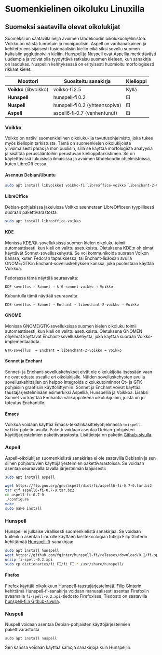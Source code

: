# Suomenkielinen oikoluku Linuxilla
## Suomeksi saatavilla olevat oikolukijat

Suomeksi on saatavilla neljä avoimen lähdekoodin oikolukuohjelmistoa. Voikko on näistä tunnetuin ja monipuolisin. Aspell on vanhanaikainen ja kehitetty ensisijaisesti fusionaalisiin kieliin eikä siksi sovellu suomen kaltaisiin agglutinoiviin kieliin. Hunspell ja Nuspell ovat Aspellia merkittävästi uudempia ja voivat olla tyydyttävä ratkaisu suomen kieleen, kun sanakirja on laadukas. Nuspellin kehityksessä on erityisesti huomioitu morfologisesti rikkaat kielet.

| Moottori  | Suositeltu sanakirja | Kielioppi |
|-----------|---------------------|-----------------|
| **Voikko** (libvoikko) | voikko‑fi 2.5 | Kyllä |
| **Hunspell** | hunspell‑fi 0.2 | Ei |
| **Nuspell** | hunspell‑fi 0.2 (yhteensopiva) | Ei |
| **Aspell** | aspell6‑fi‑0.7 (vanhentunut) | Ei |


### Voikko
Voikko on natiivi suomenkielinen oikoluku- ja tavutusohjelmisto, joka tukee myös kieliopin tarkistusta. Tämä on suomenkielen oikolukijoista ylivoimaisesti paras ja monipuolisin, sillä se käyttää morfologista analyysiä ja sisältää perussääntöihin perustuvan kielioppitarkistimen. Se on käytettävissä lukuisissa ilmaisissa ja avoimen lähdekoodin ohjelmistoissa, kuten LibreOfficessa.

#### Asennus Debian/Ubuntu
```bash
sudo apt install libvoikko1 voikko-fi libreoffice-voikko libenchant-2-voikko
```

#### LibreOffice
Debian-pohjaisissa jakeluissa Voikko asennetaan LibreOfficeen tyypillisesti suoraan pakettivarastosta:
```bash
sudo apt install libreoffice-voikko
```

#### KDE
Monissa KDE/Qt-sovelluksissa suomen kielen oikoluku toimii automaattisesti, kun kieli on valittu asetuksista. Oletuksena KDE:n ohjelmat käyttävät Sonnet-sovelluskehystä. Se voi kommunikoida suoraan Voikon kanssa, kuten Fedoran tapauksessa, tai Enchant-lisäosan avulla GNOME/GTK:n Enchant-sovelluskehyksen kanssa, joka puolestaan käyttää Voikkoa.

Fedorassa tämä näyttää seuraavalta:

`KDE‑sovellus → Sonnet → kf6‑sonnet‑voikko → Voikko`

Kubuntulla tämä näyttää seuraavalta: 

`KDE-sovellus → Sonnet → Enchant → libenchant-2-voikko → Voikko`

#### GNOME
Monissa GNOME/GTK-sovelluksissa suomen kielen oikoluku toimii automaattisesti, kun kieli on valittu asetuksista. Oletuksena GNOMEN ohjelmat käyttävät Enchant-sovelluskehystä, joka käyttää suoraan Voikko-implementaatiota.

`GTK-sovellus  → Enchant → libenchant-2-voikko → Voikko`

#### Sonnet ja Enchant
Sonnet- ja Enchant-sovelluskehykset eivät ole oikolukijoita itsessään vaan ne ovat edusta usealle eri oikolukijalle. Näiden sovelluskehysten avulla sovelluskehittäjien on helppo integroida oikolukutoiminnot Qt- ja GTK-pohjaisiin graafisiin käyttöliittymiin. Sonnet ja Enchant voivat käyttää taustajärjestelminään esimerkiksi Aspelliä, Hunspelliä ja Voikkoa. Lisäksi Sonnet voi käyttää Enchantia välikappaleena oikolukijoihin, joista on jo toteutus Enchantille.

#### Emacs
Voikkoa voidaan käyttää Emacs-tekstinkäsittelyohjelmassa `tmispell-voikko`-paketin avulla. Paketti voidaan asentaa Debian-pohjaisten käyttöjärjestelmien pakettivarastosta. Lisätietoja on paketin [Github-sivulla](https://github.com/voikko/tmispell).

### Aspell
Aspell-oikolukijan suomenkielistä sanakirjaa ei ole saatavilla Debianin ja sen siihen pohjautuvien käyttöjärjestelmien pakettivarastoissa. Se voidaan asentaa seuraavalla tavalla järjestelmän laajuisesti:
```bash
sudo apt install aspell

wget https://ftp.gnu.org/gnu/aspell/dict/fi/aspell6-fi-0.7-0.tar.bz2
tar xjf aspell6-fi-0.7-0.tar.bz2
cd aspell-fi-0.7-0
./configure
make
sudo make install
```

### Hunspell
Hunspell ei julkaise virallisesti suomenkielistä sanakirjaa. Se voidaan kuitenkin asentaa Linuxille käyttäen kieliteknologian tutkija Filip Ginterin kehittämää [Hunspell-fi](https://github.com/fginter/hunspell-fi)-sanakirjaa:
```bash
sudo apt install hunspell
wget https://github.com/fginter/hunspell-fi/releases/download/0.2/fi-spell-0.2.xpi
unzip fi-spell-0.2.xpi
sudo cp dictionaries/fi_FI/fi_FI.* /usr/share/hunspell/
```

#### Firefox
Firefox käyttää oikolukuun Hunspell-taustajärjestelmää. Filip Ginterin kehittämä Hunspell-fi-sanakirja voidaan manuaalisesti asentaa Firefoxiin avaamalla `fi-spell-0.2.xpi`-tiedosto Firefoxissa. Tiedosto on saatavilla [hunspell-fi:n Github-sivulla](https://github.com/fginter/hunspell-fi/releases/tag/0.2).

### Nuspell
Nuspell voidaan asentaa Debian-pohjaisten käyttöjärjestelmien pakettivarastosta

`sudo apt install nuspell`

Sen kanssa voidaan käyttää samoja sanakirjoja kuin Hunspellin.
